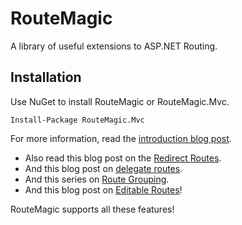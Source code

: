 
# RouteMagic
A library of useful extensions to ASP.NET Routing.

## Installation
Use NuGet to install RouteMagic or RouteMagic.Mvc.

    Install-Package RouteMagic.Mvc

For more information, read the [introduction blog post](http://haacked.com/archive/2011/01/30/introducing-routemagic.aspx).

* Also read this blog post on the [Redirect Routes](http://haacked.com/archive/2011/02/02/redirecting-routes-to-maintain-persistent-urls.aspx).
* And this blog post on [delegate routes](http://haacked.com/archive/2008/12/15/redirect-routes-and-other-fun-with-routing-and-lambdas.aspx).
* And this series on [Route Grouping](http://haacked.com/archive/2010/12/02/grouping-routes-part-1.aspx).
* And this blog post on [Editable Routes](http://haacked.com/archive/2010/01/17/editable-routes.aspx)!

RouteMagic supports all these features!